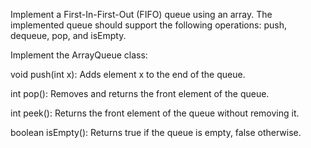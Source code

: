 Implement a First-In-First-Out (FIFO) queue using an array. The implemented queue should support the following operations: push, dequeue, pop, and isEmpty.


Implement the ArrayQueue class:


void push(int x): Adds element x to the end of the queue.

int pop(): Removes and returns the front element of the queue.

int peek(): Returns the front element of the queue without removing it.

boolean isEmpty(): Returns true if the queue is empty, false otherwise.


